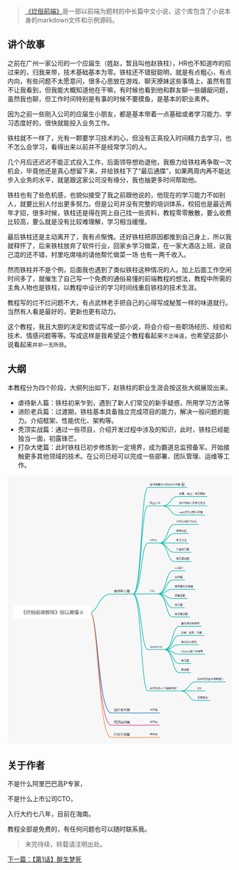 >[《烂俗前端》](https://juejin.cn/column/7017997240325111845)是一部以前端为题材的中长篇中文小说，这个库包含了小说本身的markdown文件和示例源码。

## 讲个故事
  之前在广州一家公司的一个应届生（姓赵，暂且叫他赵铁柱），HR也不知道咋的招过来的，归我来带，技术基础基本为零。铁柱还不错挺聪明，就是有点粗心，有点内向，有些问题不太愿意问，很多心思放在游戏、聊天撩妹这些事情上，虽然有意不让我看到，但我能大概知道他在干嘛，有时候也看到他和群友聊一些龌龊问题，虽然我也聊，但工作时间特别是有事的时候不要摸鱼，是基本的职业素养。

  因为之前一些刚入公司的应届生小朋友，都是基本带着一点基础或者学习能力、学习态度好的，很快就能投入业务工作。
	
  铁柱就不一样了，光有一颗要学习技术的心，但没有正真投入时间精力去学习，也不怎么会学习，看得出来以前并不是经常学习的人。
	
  几个月后还迟迟不能正式投入工作，后面领导想劝退他，我极力给铁柱再争取一次机会，毕竟他还是真心想留下来，并给铁柱下了“最后通牒”，如果两周内再不能达步入业务的水平，就是跟这家公司没有缘分，我也抽更多时间帮助他。
	
  铁柱也有了些危机感，也貌似接受了我之前跟他说的，他现在的学习能力不如别人，就要比别人付出更多努力。但是公司并没有完整的培训体系，校招也是最近两年才招，很多时候，铁柱还是得在网上自己找一些资料，教程零零散散，要么收费比较高，要么就是没有比较难理解，学习相当缓慢。
	
  最后铁柱还是主动离开了，我有点惭愧。还好铁柱把原因都推到自己身上，所以我就释怀了，后来铁柱放弃了软件行业，回家乡学习做菜，在一家大酒店上班，说自己混的还不错，村里吃席啥的请他帮忙做菜一场
也有一两千收入。
	
  然而铁柱并不是个例，后面我也遇到了类似铁柱这种情况的人。加上后面工作空闲时间多了，就催生了自己写一个免费的通俗易懂的前端教程的想法，教程中所需的主角人物也是铁柱，以教程中设计的学习时间线重启铁柱的技术生涯。
  
  教程写的烂不烂问题不大，有点武林老手把自己的心得写成秘笈一样的味道就行。当然有人看是最好的，更新也更有动力。
  
  这个教程，我且大胆的决定和尝试写成一部小说，将会介绍一些职场经历、经验和技术、情感问题等等。写成这样是我希望这个教程看起来`不乏味道`，也希望这部小说看起来`并非一无所获`。
  
## 大纲
本教程分为四个阶段，大纲列出如下，赵铁柱的职业生涯会按这些大纲展现出来。
+ 虐待新人篇：铁柱初来乍到，遇到了新人们常见的新手疑惑，所用学习方法等
+ 进阶老兵篇：过渡期，铁柱基本具备独立完成项目的能力，解决一般问题的能力。介绍框架、性能优化、架构等。
+ 秃顶实战篇：通过一些项目，介绍开发过程中涉及的知识，此时，铁柱已经能独当一面，初露锋芒。
+ 打杂大佬篇：此时铁柱已初步修炼到一定境界，成为霸道总监预备军。开始接触更多其他领域的技术。在公司已经可以完成一些部署、团队管理、运维等工作。

![烂俗前端教程大纲](./dagang.png)
	
## 关于作者
不是什么阿里巴巴高P专家，

不是什么上市公司CTO，

入行大约七八年，目前在海南。

教程全部是免费的，有任何问题也可以随时联系我。


> 未完待续，转载请注明出处。


[下一篇：【第1话】醉生梦死](https://zhuanlan.zhihu.com/p/419573758)

